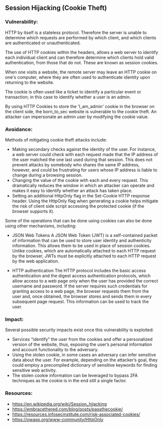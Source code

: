 ## Session Hijacking (Cookie Theft)

### Vulnerability:

HTTP by itself is a stateless protocol. Therefore the server is unable to determine which requests are performed by which client, and which clients are authenticated or unauthenticated.

The use of HTTP cookies within the headers, allows a web server to identify each individual client and can therefore determine which clients hold valid authentication, from those that do not. These are known as session cookies.

When one visits a website, the remote server may leave an HTTP cookie on one's computer, where they are often used to authenticate identity upon returning to the website.

The cookie is often used like a ticket to identify a particular event or transaction; in this case to identify whether a user is an admin.

By using HTTP Cookies to store the 'I_am_admin' cookie in the browser on the client side, the born_to_sec website is vulnerable to the cookie theft. An attacker can impersonate an admin user by modifying the cookie value. 

### Avoidance:
Methods of mitigating cookie theft attacks include: 

- Making secondary checks against the identity of the user. For instance, a web server could check with each request made that the IP address of the user matched the one last used during that session. This does not prevent attacks by somebody who shares the same IP address, however, and could be frustrating for users whose IP address is liable to change during a browsing session.
- Changing the value of the cookie with each and every request. This dramatically reduces the window in which an attacker can operate and makes it easy to identify whether an attack has taken place.
- Setting an additional HttpOnly flag in the Set-Cookie HTTP response header. Using the HttpOnly flag when generating a cookie helps mitigate the risk of client side script accessing the protected cookie (if the browser supports it).

Some of the operations that can be done using cookies can also be done using other mechanisms, including:

- JSON Web Tokens
A JSON Web Token (JWT) is a self-contained packet of information that can be used to store user identity and authenticity information. This allows them to be used in place of session cookies. Unlike cookies, which are automatically attached to each HTTP request by the browser, JWTs must be explicitly attached to each HTTP request by the web application.

- HTTP authentication
The HTTP protocol includes the basic access authentication and the digest access authentication protocols, which allow access to a web page only when the user has provided the correct username and password. If the server requires such credentials for granting access to a web page, the browser requests them from the user and, once obtained, the browser stores and sends them in every subsequent page request. This information can be used to track the user.


### Impact:
Several possible security impacts exist once this vulnerability is exploited:

- Services “identify” the user from the cookies and offer a personalized version of the website, thus, exposing the user’s personal information and account functionality to the adversary.
- Using the stolen cookie, in some cases an adversary can infer sensitive data about the user. For example, depending on the attacker’s goal, they could employ a precompiled dictionary of sensitive keywords for finding sensitive web activity.
- The stolen cookie information can be leveraged to bypass 2FA techniques as the cookie is in the end still a single factor.


### Resources:
- https://en.wikipedia.org/wiki/Session_hijacking
- https://embracethered.com/blog/posts/passthecookie/
- https://resources.infosecinstitute.com/risk-associated-cookies/
- https://owasp.org/www-community/HttpOnly